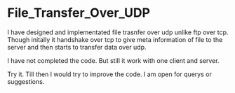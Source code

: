 # File_Transfer_Over_UDP
I have designed and implementated file trasnfer over udp unlike ftp over tcp. Though initally it handshake over tcp to give meta information of file to the server and then starts to transfer data over udp.

I have not completed the code. But still it work with one client and server. 

Try it. Till then I would try to improve the code. I am open for querys or suggestions.
